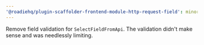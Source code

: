 ```yaml
---
'@roadiehq/plugin-scaffolder-frontend-module-http-request-field': minor
---
```


Remove field validation for `SelectFieldFromApi`. The validation didn't make sense and was needlessly limiting.

